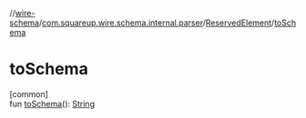 //[wire-schema](../../../index.md)/[com.squareup.wire.schema.internal.parser](../index.md)/[ReservedElement](index.md)/[toSchema](to-schema.md)

# toSchema

[common]\
fun [toSchema](to-schema.md)(): [String](https://kotlinlang.org/api/latest/jvm/stdlib/kotlin/-string/index.html)
